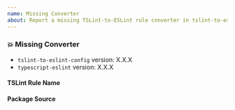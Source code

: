 ```yaml
---
name: Missing Converter
about: Report a missing TSLint-to-ESLint rule converter in tslint-to-eslint-config
---
```


<!--
👋 Hi, thanks for filing an issue on tslint-to-eslint-config! 💖
Please fill out all fields below to ensure your issue is addressed.

If your issue doesn't provide enough info to fully explain or reproduce your bug, it will be closed. 😦
-->

### 💥 Missing Converter

-   `tslint-to-eslint-config` version: X.X.X
-   `typescript-eslint` version: X.X.X

#### TSLint Rule Name

<!-- Which TSLint rule did tslint-to-eslint-config report not having a converter?  -->

#### Package Source

<!-- Optional: If not from TSLint core, which ruleset is the TSLint rule from? -->
